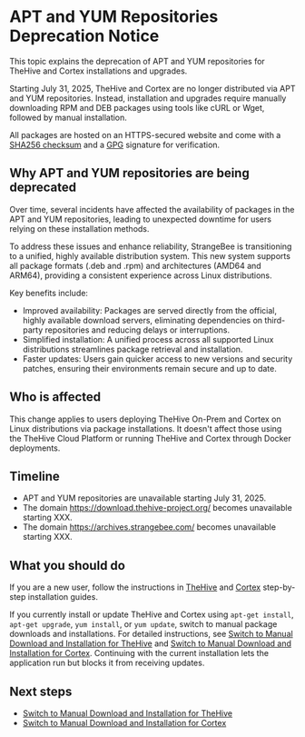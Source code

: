 # APT and YUM Repositories Deprecation Notice

This topic explains the deprecation of APT and YUM repositories for TheHive and Cortex installations and upgrades.

Starting July 31, 2025, TheHive and Cortex are no longer distributed via APT and YUM repositories. Instead, installation and upgrades require manually downloading RPM and DEB packages using tools like cURL or Wget, followed by manual installation.

All packages are hosted on an HTTPS-secured website and come with a [SHA256 checksum](https://linux.die.net/man/1/sha256sum) and a [GPG](https://www.gnupg.org/) signature for verification.

## Why APT and YUM repositories are being deprecated

Over time, several incidents have affected the availability of packages in the APT and YUM repositories, leading to unexpected downtime for users relying on these installation methods.

To address these issues and enhance reliability, StrangeBee is transitioning to a unified, highly available distribution system. This new system supports all package formats (.deb and .rpm) and architectures (AMD64 and ARM64), providing a consistent experience across Linux distributions.

Key benefits include:

* Improved availability: Packages are served directly from the official, highly available download servers, eliminating dependencies on third-party repositories and reducing delays or interruptions.
* Simplified installation: A unified process across all supported Linux distributions streamlines package retrieval and installation.
* Faster updates: Users gain quicker access to new versions and security patches, ensuring their environments remain secure and up to date.

## Who is affected

This change applies to users deploying TheHive On-Prem and Cortex on Linux distributions via package installations. It doesn't affect those using the TheHive Cloud Platform or running TheHive and Cortex through Docker deployments.

## Timeline

* APT and YUM repositories are unavailable starting July 31, 2025.
* The domain https://download.thehive-project.org/ becomes unavailable starting XXX.
* The domain https://archives.strangebee.com/ becomes unavailable starting XXX.

## What you should do

If you are a new user, follow the instructions in [TheHive](../../installation/step-by-step-installation-guide.md) and [Cortex](../../../cortex/installation-and-configuration/step-by-step-guide.md) step-by-step installation guides.

If you currently install or update TheHive and Cortex using `apt-get install`, `apt-get upgrade`, `yum install`, or `yum update`, switch to manual package downloads and installations. For detailed instructions, see [Switch to Manual Download and Installation for TheHive](switch-to-manual-download-installation-thehive.md) and [Switch to Manual Download and Installation for Cortex](../../../cortex/operations/switch-to-manual-download-installation-cortex.md). Continuing with the current installation lets the application run but blocks it from receiving updates.

<h2>Next steps</h2>

* [Switch to Manual Download and Installation for TheHive](switch-to-manual-download-installation-thehive.md)
* [Switch to Manual Download and Installation for Cortex](../../../cortex/operations/switch-to-manual-download-installation-cortex.md)